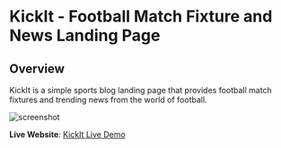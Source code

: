 # KickIt - Football Match Fixture and News Landing Page

## Overview

KickIt is a simple sports blog landing page that provides football match fixtures and trending news from the world of football.

![screenshot](./assets/sos.png)

**Live Website**: [KickIt Live Demo](https://kickit-saka.netlify.app)
